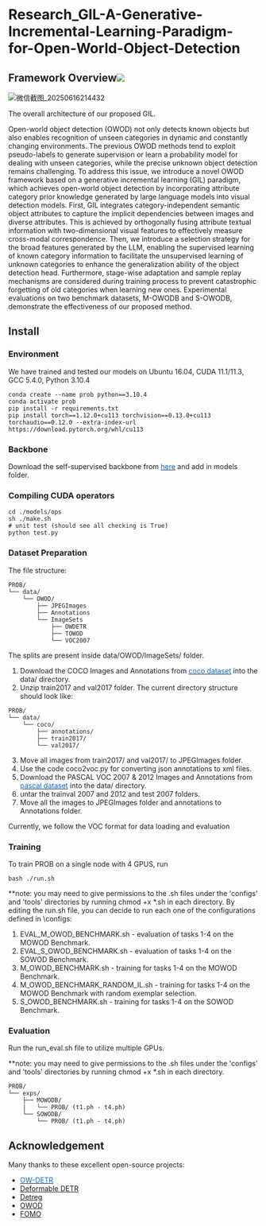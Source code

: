# Research_GIL-A-Generative-Incremental-Learning-Paradigm-for-Open-World-Object-Detection
## <font style="color:rgb(31, 35, 40);">Framework Overview</font>![](pipeline.png)
![微信截图_20250616214432](https://github.com/user-attachments/assets/3f3e2cfc-9882-4861-aba9-85bb40b78f8b)

The overall architecture of our proposed GIL.

Open-world object detection (OWOD) not only detects known objects but also enables recognition of unseen categories in dynamic and constantly changing environments. The previous OWOD methods tend to exploit pseudo-labels to generate supervision or learn a probability model for dealing with unseen categories, while the precise unknown object detection remains challenging. To address this issue, we introduce a novel OWOD framework based on a generative incremental learning (GIL) paradigm, which achieves open-world object detection by incorporating attribute category prior knowledge generated by large language models into visual detection models. First, GIL integrates category-independent semantic object attributes to capture the implicit dependencies between images and diverse attributes. This is achieved by orthogonally fusing attribute textual information with two-dimensional visual features to effectively measure cross-modal correspondence.
Then, we introduce a selection strategy for the broad features generated by the LLM, enabling the supervised learning of known category information to facilitate the unsupervised learning of unknown categories to enhance the generalization ability of the object detection head. Furthermore, stage-wise adaptation and sample replay mechanisms are considered during training process to prevent catastrophic forgetting of old categories when learning new ones. Experimental evaluations on two benchmark datasets, M-OWODB and S-OWODB, demonstrate the effectiveness of our proposed method.

## **<font style="color:rgb(38, 38, 38);">Install</font>**
### Environment
<font style="color:rgb(31, 35, 40);">We have trained and tested our models on Ubuntu 16.04, CUDA 11.1/11.3, GCC 5.4.0, Python 3.10.4</font>

```plain
conda create --name prob python==3.10.4
conda activate prob
pip install -r requirements.txt
pip install torch==1.12.0+cu113 torchvision==0.13.0+cu113 torchaudio==0.12.0 --extra-index-url https://download.pytorch.org/whl/cu113
```
### Backbone
Download the self-supervised backbone from </font>[<font style="color:rgb(9, 105, 218);">here</font>](https://dl.fbaipublicfiles.com/dino/dino_resnet50_pretrain/dino_resnet50_pretrain.pth)<font style="color:rgb(31, 35, 40);"> and add in models folder.

### Compiling CUDA operators


```plain
cd ./models/ops
sh ./make.sh
# unit test (should see all checking is True)
python test.py
```

### Dataset Preparation
<font style="color:rgb(31, 35, 40);">The file structure:</font>
```plain
PROB/
└── data/
    └── OWOD/
        ├── JPEGImages
        ├── Annotations
        └── ImageSets
            ├── OWDETR
            ├── TOWOD
            └── VOC2007
```
The splits are present inside data/OWOD/ImageSets/ folder.
1. Download the COCO Images and Annotations from </font><font style="color:rgb(31, 35, 40);"> </font>[<font style="color:rgb(9, 105, 218);">coco dataset</font>](https://cocodataset.org/#download)<font style="color:rgb(31, 35, 40);"> into the data/ directory.
2. Unzip train2017 and val2017 folder. The current directory structure should look like:
```
PROB/
└── data/
    └── coco/
        ├── annotations/
        ├── train2017/
        └── val2017/
```
3. Move all images from train2017/ and val2017/ to JPEGImages folder.
4. Use the code coco2voc.py for converting json annotations to xml files.
5. Download the PASCAL VOC 2007 & 2012 Images and Annotations from </font><font style="color:rgb(31, 35, 40);"> </font>[<font style="color:rgb(9, 105, 218);">pascal dataset</font>](http://host.robots.ox.ac.uk/pascal/VOC/)<font style="color:rgb(31, 35, 40);"> into the data/ directory.
6. untar the trainval 2007 and 2012 and test 2007 folders.
7. Move all the images to JPEGImages folder and annotations to Annotations folder.

Currently, we follow the VOC format for data loading and evaluation

### <font style="color:rgb(31, 35, 40);">Training</font>
To train PROB on a single node with 4 GPUS, run
```plain
bash ./run.sh
```
**note: you may need to give permissions to the .sh files under the 'configs' and 'tools' directories by running chmod +x *.sh in each directory.
By editing the run.sh file, you can decide to run each one of the configurations defined in \configs:
1. EVAL_M_OWOD_BENCHMARK.sh - evaluation of tasks 1-4 on the MOWOD Benchmark.
2. EVAL_S_OWOD_BENCHMARK.sh - evaluation of tasks 1-4 on the SOWOD Benchmark.
3. M_OWOD_BENCHMARK.sh - training for tasks 1-4 on the MOWOD Benchmark.
4. M_OWOD_BENCHMARK_RANDOM_IL.sh - training for tasks 1-4 on the MOWOD Benchmark with random exemplar selection.
5. S_OWOD_BENCHMARK.sh - training for tasks 1-4 on the SOWOD Benchmark.

### <font style="color:rgb(31, 35, 40);">Evaluation</font>
Run the run_eval.sh file to utilize multiple GPUs.

**note: you may need to give permissions to the .sh files under the 'configs' and 'tools' directories by running chmod +x *.sh in each directory.
```plain
PROB/
└── exps/
    ├── MOWODB/
    |   └── PROB/ (t1.ph - t4.ph)
    └── SOWODB/
        └── PROB/ (t1.ph - t4.ph)
```




## Acknowledgement
<font style="color:rgb(31, 35, 40);">Many thanks to these excellent open-source projects:</font>

+ [<font style="color:rgb(9, 105, 218);">OW-DETR</font>](https://github.com/akshitac8/OW-DETR)
+ [Deformable DETR](https://github.com/fundamentalvision/Deformable-DETR)
+ [Detreg](https://github.com/amirbar/DETReg)
+ [OWOD](https://github.com/amirbar/DETReg)
+ [FOMO](https://github.com/orrzohar/FOMO)
